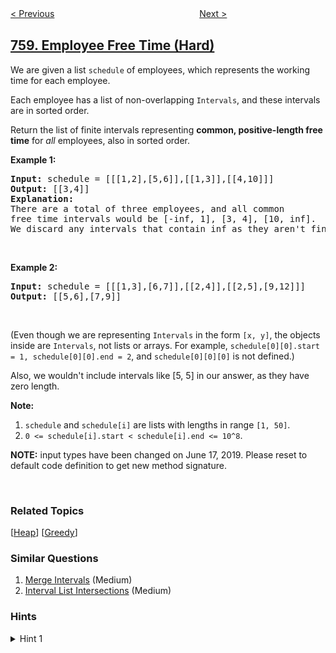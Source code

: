 <!--|This file generated by command(leetcode description); DO NOT EDIT.    |-->
<!--+----------------------------------------------------------------------+-->
<!--|@author    openset <openset.wang@gmail.com>                           |-->
<!--|@link      https://github.com/openset                                 |-->
<!--|@home      https://github.com/openset/leetcode                        |-->
<!--+----------------------------------------------------------------------+-->

[< Previous](../bold-words-in-string "Bold Words in String")
　　　　　　　　　　　　　　　　
[Next >](../find-anagram-mappings "Find Anagram Mappings")

## [759. Employee Free Time (Hard)](https://leetcode.com/problems/employee-free-time "员工空闲时间")

<p>We are given a list <code>schedule</code> of employees, which represents the working time for each employee.</p>

<p>Each employee has a list of non-overlapping <code>Intervals</code>, and these intervals are in sorted order.</p>

<p>Return the list of finite intervals representing <b>common, positive-length free time</b> for <i>all</i> employees, also in sorted order.</p>

<p><b>Example 1:</b></p>

<pre>
<b>Input:</b> schedule = [[[1,2],[5,6]],[[1,3]],[[4,10]]]
<b>Output:</b> [[3,4]]
<b>Explanation:</b>
There are a total of three employees, and all common
free time intervals would be [-inf, 1], [3, 4], [10, inf].
We discard any intervals that contain inf as they aren&#39;t finite.
</pre>

<p>&nbsp;</p>

<p><b>Example 2:</b></p>

<pre>
<b>Input:</b> schedule = [[[1,3],[6,7]],[[2,4]],[[2,5],[9,12]]]
<b>Output:</b> [[5,6],[7,9]]
</pre>

<p>&nbsp;</p>

<p>(Even though we are representing <code>Intervals</code> in the form <code>[x, y]</code>, the objects inside are <code>Intervals</code>, not lists or arrays. For example, <code>schedule[0][0].start = 1, schedule[0][0].end = 2</code>, and <code>schedule[0][0][0]</code> is not defined.)</p>

<p>Also, we wouldn&#39;t include intervals like [5, 5] in our answer, as they have zero length.</p>

<p><b>Note:</b></p>

<ol>
	<li><code>schedule</code> and <code>schedule[i]</code> are lists with lengths in range <code>[1, 50]</code>.</li>
	<li><code>0 &lt;= schedule[i].start &lt; schedule[i].end &lt;= 10^8</code>.</li>
</ol>

<p><strong>NOTE:</strong>&nbsp;input types have been changed on June 17, 2019. Please reset to default code definition to get new method signature.</p>

<p>&nbsp;</p>

### Related Topics
  [[Heap](../../tag/heap/README.md)]
  [[Greedy](../../tag/greedy/README.md)]

### Similar Questions
  1. [Merge Intervals](../merge-intervals) (Medium)
  1. [Interval List Intersections](../interval-list-intersections) (Medium)

### Hints
<details>
<summary>Hint 1</summary>
Take all the intervals and do an "events" (or "line sweep") approach - an event of (x, OPEN) increases the number of active intervals, while (x, CLOSE) decreases it.

Processing in sorted order from left to right, if the number of active intervals is zero, then you crossed a region of common free time.
</details>
